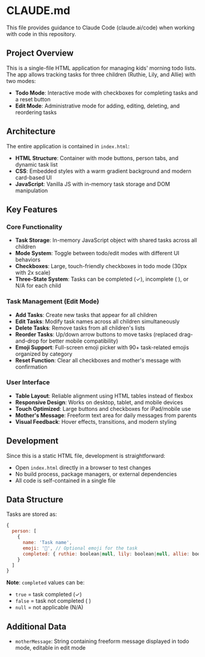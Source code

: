 # CLAUDE.md

This file provides guidance to Claude Code (claude.ai/code) when working with code in this repository.

## Project Overview

This is a single-file HTML application for managing kids' morning todo lists. The app allows tracking tasks for three children (Ruthie, Lily, and Allie) with two modes:
- **Todo Mode**: Interactive mode with checkboxes for completing tasks and a reset button
- **Edit Mode**: Administrative mode for adding, editing, deleting, and reordering tasks

## Architecture

The entire application is contained in `index.html`:
- **HTML Structure**: Container with mode buttons, person tabs, and dynamic task list
- **CSS**: Embedded styles with a warm gradient background and modern card-based UI
- **JavaScript**: Vanilla JS with in-memory task storage and DOM manipulation

## Key Features

### Core Functionality
- **Task Storage**: In-memory JavaScript object with shared tasks across all children
- **Mode System**: Toggle between todo/edit modes with different UI behaviors
- **Checkboxes**: Large, touch-friendly checkboxes in todo mode (30px with 2x scale)
- **Three-State System**: Tasks can be completed (✓), incomplete ( ), or N/A for each child

### Task Management (Edit Mode)
- **Add Tasks**: Create new tasks that appear for all children
- **Edit Tasks**: Modify task names across all children simultaneously
- **Delete Tasks**: Remove tasks from all children's lists
- **Reorder Tasks**: Up/down arrow buttons to move tasks (replaced drag-and-drop for better mobile compatibility)
- **Emoji Support**: Full-screen emoji picker with 90+ task-related emojis organized by category
- **Reset Function**: Clear all checkboxes and mother's message with confirmation

### User Interface
- **Table Layout**: Reliable alignment using HTML tables instead of flexbox
- **Responsive Design**: Works on desktop, tablet, and mobile devices
- **Touch Optimized**: Large buttons and checkboxes for iPad/mobile use
- **Mother's Message**: Freeform text area for daily messages from parents
- **Visual Feedback**: Hover effects, transitions, and modern styling

## Development

Since this is a static HTML file, development is straightforward:
- Open `index.html` directly in a browser to test changes
- No build process, package managers, or external dependencies
- All code is self-contained in a single file

## Data Structure

Tasks are stored as:
```javascript
{
  person: [
    { 
      name: 'Task name',
      emoji: '📝', // Optional emoji for the task
      completed: { ruthie: boolean|null, lily: boolean|null, allie: boolean|null } 
    }
  ]
}
```

**Note**: `completed` values can be:
- `true` = task completed (✓)
- `false` = task not completed ( )
- `null` = not applicable (N/A)

## Additional Data
- `motherMessage`: String containing freeform message displayed in todo mode, editable in edit mode